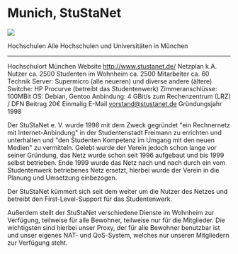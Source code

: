 # Munich, StuStaNet

![](/studnetze/stustanet_logo.png)

  Hochschulen             Alle Hochschulen und Universitäten in München
  ----------------------- ---------------------------------------------------------------
  Hochschulort            München
  Website                 <http://www.stustanet.de/>
  Netzplan                k.A.
  Nutzer                  ca. 2500
  Studenten im Wohnheim   ca. 2500
  Mitarbeiter             ca. 60
  Technik                 Server: Supermicro (alle neueren) und diverse andere (ältere)
                          Switche: HP Procurve (betreibt das Studentenwerk)
                          Zimmeranschlüsse: 100MBit
                          OS: Debian, Gentoo
                          Anbindung: 4 GBit/s zum Rechenzentrum (LRZ) / DFN
  Beitrag                 20€ Einmalig
  E-Mail                  [vorstand@stustanet.de](/mailto/vorstand@stustanet.de)
  Gründungsjahr           1998

Der StuStaNet e. V. wurde 1998 mit dem Zweck gegründet \"ein Rechnernetz
mit Internet-Anbindung\" in der Studentenstadt Freimann zu errichten und
unterhalten und \"den Studenten Kompetenz im Umgang mit den neuen
Medien\" zu vermitteln. Gelebt wurde der Verein jedoch schon lange vor
seiner Gründung, das Netz wurde schon seit 1996 aufgebaut und bis 1999
selbst betrieben. Ende 1999 wurde das Netz nach und nach durch ein vom
Studentenwerk betriebenes Netz ersetzt, hierbei wurde der Verein in die
Planung und Umsetzung einbezogen.

Der StuStaNet kümmert sich seit dem weiter um die Nutzer des Netzes und
betreibt den First-Level-Support für das Studentenwerk.

Außerdem stellt der StuStaNet verschiedene Dienste im Wohnheim zur
Verfügung, teilweise für alle Bewohner, teilweise nur für die
Mitglieder. Die wichtigsten sind hierbei unser Proxy, der für alle
Bewohner benutzbar ist und unser eigenes NAT- und QoS-System, welches
nur unseren Mitgliedern zur Verfügung steht.

